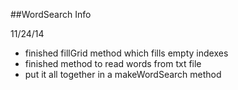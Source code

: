 ##WordSearch Info

11/24/14
- finished fillGrid method which fills empty indexes
- finished method to read words from txt file
- put it all together in a makeWordSearch method

